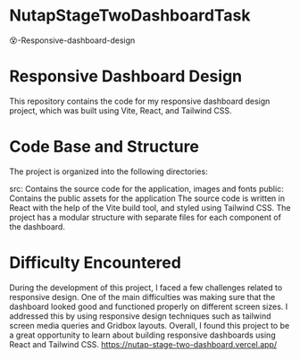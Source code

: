 # NutapStageTwoDashboardTask
😵-Responsive-dashboard-design

# Responsive Dashboard Design
This repository contains the code for my responsive dashboard design project, which was built using Vite, React, and Tailwind CSS.

# Code Base and Structure
The project is organized into the following directories:

src: Contains the source code for the application, images and fonts
public: Contains the public assets for the application
The source code is written in React with the help of the Vite build tool, and styled using Tailwind CSS. The project has a modular structure with separate files for each component of the dashboard.

# Difficulty Encountered
During the development of this project, I faced a few challenges related to responsive design. One of the main difficulties was making sure that the dashboard looked good and functioned properly on different screen sizes. I addressed this by using responsive design techniques such as tailwind screen media queries and Gridbox layouts.
Overall, I found this project to be a great opportunity to learn about building responsive dashboards using React and Tailwind CSS.
https://nutap-stage-two-dashboard.vercel.app/
